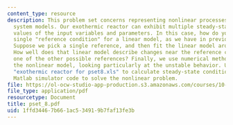 ```yaml
---
content_type: resource
description: This problem set concerns representing nonlinear processes with linear
  system models. Our exothermic reactor can exhibit multiple steady-states for some
  values of the input variables and parameters. In this case, how do you define a
  single "reference condition" for a linear model, as we have in previous Lessons?
  Suppose we pick a single reference, and then fit the linear model around that condition.
  How well does that linear model describe changes near the reference condition? at
  one of the other possible references? Finally, we use numerical methods to solve
  the nonlinear model, looking particularly at the unstable behavior. Use the spreadsheet
  "exothermic reactor for pset8.xls" to calculate steady-state conditions. Use your
  Matlab simulator code to solve the nonlinear problem.
file: https://ol-ocw-studio-app-production.s3.amazonaws.com/courses/10-450-process-dynamics-operations-and-control-spring-2006/1ffd34467b661ac534919b7faf13fe3b_pset_8.pdf
file_type: application/pdf
resourcetype: Document
title: pset_8.pdf
uid: 1ffd3446-7b66-1ac5-3491-9b7faf13fe3b
---
```

